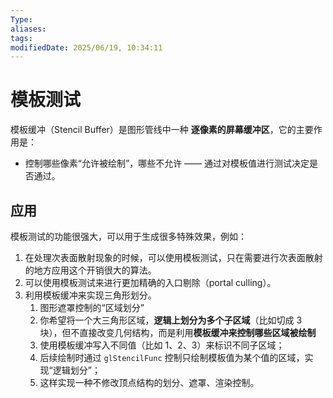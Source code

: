 ```yaml
---
Type:
aliases: 
tags: 
modifiedDate: 2025/06/19, 10:34:11
---
```


# 模板测试

模板缓冲（Stencil Buffer）是图形管线中一种 **逐像素的屏幕缓冲区**，它的主要作用是：
- 控制哪些像素“允许被绘制”，哪些不允许 —— 通过对模板值进行测试决定是否通过。

## 应用

模板测试的功能很强大，可以用于生成很多特殊效果，例如：
1. 在处理次表面散射现象的时候，可以使用模板测试，只在需要进行次表面散射的地方应用这个开销很大的算法。
2. 可以使用模板测试来进行更加精确的入口剔除（portal culling）。
3. 利用模板缓冲来实现三角形划分。
    1. 图形遮罩控制的“区域划分”
    2. 你希望将一个大三角形区域，**逻辑上划分为多个子区域**（比如切成 3 块），但不直接改变几何结构，而是利用**模板缓冲来控制哪些区域被绘制**
    3. 使用模板缓冲写入不同值（比如 1、2、3）来标识不同子区域；
    4. 后续绘制时通过 `glStencilFunc` 控制只绘制模板值为某个值的区域，实现“逻辑划分”；
    5. 这样实现一种不修改顶点结构的划分、遮罩、渲染控制。
